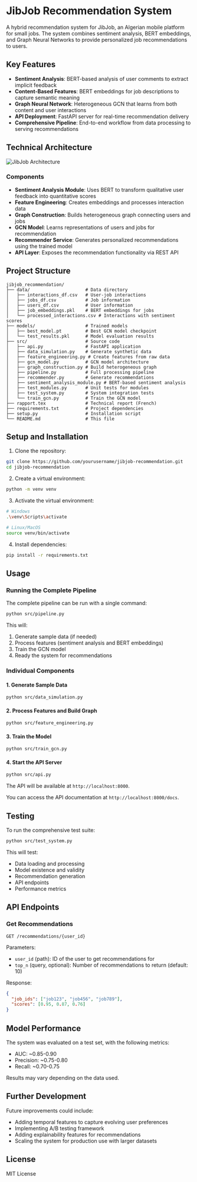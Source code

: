 # JibJob Recommendation System

A hybrid recommendation system for JibJob, an Algerian mobile platform for small jobs. The system combines sentiment analysis, BERT embeddings, and Graph Neural Networks to provide personalized job recommendations to users.

## Key Features

- **Sentiment Analysis**: BERT-based analysis of user comments to extract implicit feedback
- **Content-Based Features**: BERT embeddings for job descriptions to capture semantic meaning
- **Graph Neural Network**: Heterogeneous GCN that learns from both content and user interactions
- **API Deployment**: FastAPI server for real-time recommendation delivery
- **Comprehensive Pipeline**: End-to-end workflow from data processing to serving recommendations

## Technical Architecture

![JibJob Architecture](https://via.placeholder.com/800x400?text=JibJob+Recommendation+System+Architecture)

### Components

- **Sentiment Analysis Module**: Uses BERT to transform qualitative user feedback into quantitative scores
- **Feature Engineering**: Creates embeddings and processes interaction data
- **Graph Construction**: Builds heterogeneous graph connecting users and jobs
- **GCN Model**: Learns representations of users and jobs for recommendation
- **Recommender Service**: Generates personalized recommendations using the trained model
- **API Layer**: Exposes the recommendation functionality via REST API

## Project Structure

```
jibjob_recommendation/
├── data/                     # Data directory
│   ├── interactions_df.csv   # User-job interactions
│   ├── jobs_df.csv           # Job information
│   ├── users_df.csv          # User information
│   ├── job_embeddings.pkl    # BERT embeddings for jobs
│   └── processed_interactions.csv # Interactions with sentiment scores
├── models/                   # Trained models
│   ├── best_model.pt         # Best GCN model checkpoint
│   └── test_results.pkl      # Model evaluation results
├── src/                      # Source code
│   ├── api.py                # FastAPI application
│   ├── data_simulation.py    # Generate synthetic data
│   ├── feature_engineering.py # Create features from raw data
│   ├── gcn_model.py          # GCN model architecture
│   ├── graph_construction.py # Build heterogeneous graph
│   ├── pipeline.py           # Full processing pipeline
│   ├── recommender.py        # Generate recommendations
│   ├── sentiment_analysis_module.py # BERT-based sentiment analysis
│   ├── test_modules.py       # Unit tests for modules
│   ├── test_system.py        # System integration tests
│   └── train_gcn.py          # Train the GCN model
├── rapport.tex               # Technical report (French)
├── requirements.txt          # Project dependencies
├── setup.py                  # Installation script
└── README.md                 # This file
```

## Setup and Installation

1. Clone the repository:
```bash
git clone https://github.com/yourusername/jibjob-recommendation.git
cd jibjob-recommendation
```

2. Create a virtual environment:
```bash
python -m venv venv
```

3. Activate the virtual environment:
```bash
# Windows
.\venv\Scripts\activate

# Linux/MacOS
source venv/bin/activate
```

4. Install dependencies:
```bash
pip install -r requirements.txt
```

## Usage

### Running the Complete Pipeline

The complete pipeline can be run with a single command:
```bash
python src/pipeline.py
```

This will:
1. Generate sample data (if needed)
2. Process features (sentiment analysis and BERT embeddings)
3. Train the GCN model
4. Ready the system for recommendations

### Individual Components

#### 1. Generate Sample Data
```bash
python src/data_simulation.py
```

#### 2. Process Features and Build Graph
```bash
python src/feature_engineering.py
```

#### 3. Train the Model
```bash
python src/train_gcn.py
```

#### 4. Start the API Server
```bash
python src/api.py
```

The API will be available at `http://localhost:8000`.

You can access the API documentation at `http://localhost:8000/docs`.

## Testing

To run the comprehensive test suite:
```bash
python src/test_system.py
```

This will test:
- Data loading and processing
- Model existence and validity
- Recommendation generation
- API endpoints
- Performance metrics

## API Endpoints

### Get Recommendations

```
GET /recommendations/{user_id}
```

Parameters:
- `user_id` (path): ID of the user to get recommendations for
- `top_n` (query, optional): Number of recommendations to return (default: 10)

Response:
```json
{
  "job_ids": ["job123", "job456", "job789"],
  "scores": [0.95, 0.87, 0.76]
}
```

## Model Performance

The system was evaluated on a test set, with the following metrics:
- AUC: ~0.85-0.90
- Precision: ~0.75-0.80
- Recall: ~0.70-0.75

Results may vary depending on the data used.

## Further Development

Future improvements could include:
- Adding temporal features to capture evolving user preferences
- Implementing A/B testing framework
- Adding explainability features for recommendations
- Scaling the system for production use with larger datasets

## License

MIT License
